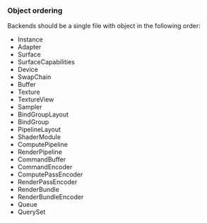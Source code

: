 ### Object ordering

Backends should be a single file with object in the following order:

- Instance
- Adapter
- Surface
- SurfaceCapabilities
- Device
- SwapChain
- Buffer
- Texture
- TextureView
- Sampler
- BindGroupLayout
- BindGroup
- PipelineLayout
- ShaderModule
- ComputePipeline
- RenderPipeline
- CommandBuffer
- CommandEncoder
- ComputePassEncoder
- RenderPassEncoder
- RenderBundle
- RenderBundleEncoder
- Queue
- QuerySet
